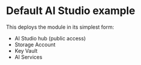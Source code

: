 # Default AI Studio example

This deploys the module in its simplest form:

- AI Studio hub (public access)
- Storage Account
- Key Vault
- AI Services
